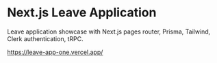 # Next.js Leave Application

Leave application showcase with Next.js pages router, Prisma, Tailwind, Clerk authentication, tRPC.

https://leave-app-one.vercel.app/
